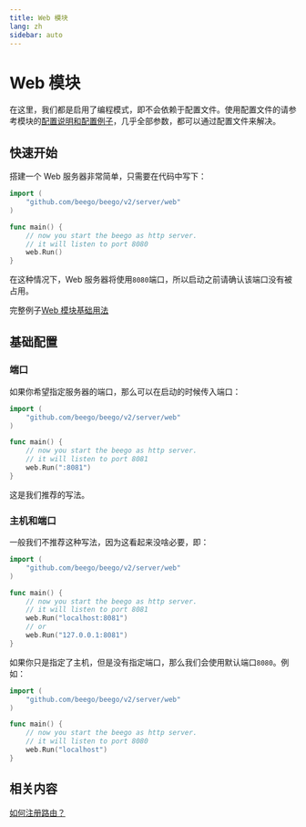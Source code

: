 ```yaml
---
title: Web 模块
lang: zh
sidebar: auto
---
```


# Web 模块

在这里，我们都是启用了编程模式，即不会依赖于配置文件。使用配置文件的请参考模块的[配置说明和配置例子](config.md)，几乎全部参数，都可以通过配置文件来解决。

## 快速开始

搭建一个 Web 服务器非常简单，只需要在代码中写下：
```go
import (
	"github.com/beego/beego/v2/server/web"
)

func main() {
	// now you start the beego as http server.
	// it will listen to port 8080
	web.Run()
}
```
在这种情况下，Web 服务器将使用`8080`端口，所以启动之前请确认该端口没有被占用。

完整例子[Web 模块基础用法](https://github.com/beego/beego-example/blob/master/httpserver/basic/main.go)

## 基础配置

### 端口
如果你希望指定服务器的端口，那么可以在启动的时候传入端口：
```go
import (
    "github.com/beego/beego/v2/server/web"
)

func main() {
	// now you start the beego as http server.
	// it will listen to port 8081
	web.Run(":8081")
}
```

这是我们推荐的写法。

### 主机和端口
一般我们不推荐这种写法，因为这看起来没啥必要，即：
```go
import (
    "github.com/beego/beego/v2/server/web"
)

func main() {
	// now you start the beego as http server.
	// it will listen to port 8081
	web.Run("localhost:8081")
	// or
	web.Run("127.0.0.1:8081")
}
```

如果你只是指定了主机，但是没有指定端口，那么我们会使用默认端口`8080`。例如：
```go
import (
    "github.com/beego/beego/v2/server/web"
)

func main() {
	// now you start the beego as http server.
	// it will listen to port 8080
	web.Run("localhost")
}
```

## 相关内容
[如何注册路由？](router/README.md)